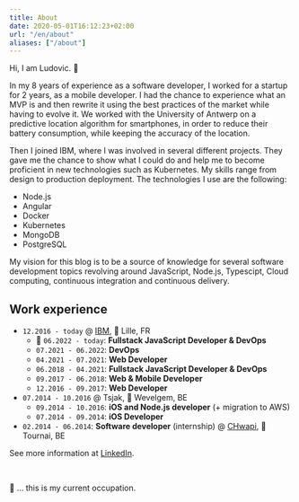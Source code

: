 ```yaml
---
title: About
date: 2020-05-01T16:12:23+02:00
url: "/en/about"
aliases: ["/about"]
---
```


Hi, I am Ludovic. 👋

In my 8 years of experience as a software developer, I worked for a startup for 2 years, as a mobile developer. I had the chance to experience what an MVP is and then rewrite it using the best practices of the market while having to evolve it.
We worked with the University of Antwerp on a predictive location algorithm for smartphones, in order to reduce their battery consumption, while keeping the accuracy of the location.

Then I joined IBM, where I was involved in several different projects. They gave me the chance to show what I could do and help me to become proficient in new technologies such as Kubernetes.
My skills range from design to production deployment.
The technologies I use are the following:
* Node.js
* Angular
* Docker
* Kubernetes
* MongoDB
* PostgreSQL

My vision for this blog is to be a source of knowledge for several software development topics revolving around JavaScript, Node.js, Typescipt, Cloud computing, continuous integration and continuous delivery.

## Work experience

* `12.2016 - today` @ [IBM](https://ibm.com/), 📍 Lille, FR
  * 📌 `06.2022 - today`: **Fullstack JavaScript Developer & DevOps**
  * `07.2021 - 06.2022`: **DevOps**
  * `04.2021 - 07.2021`: **Web Developer**
  * `06.2018 - 04.2021`: **Fullstack JavaScript Developer & DevOps**
  * `09.2017 - 06.2018`: **Web & Mobile Developer**
  * `12.2016 - 09.2017`: **Web Developer**
* `07.2014 - 10.2016` @ Tsjak, 📍 Wevelgem, BE
  * `09.2014 - 10.2016`: **iOS and Node.js developer** (+ migration to AWS)
  * `07.2014 - 09.2014`: **iOS Developer**
* `02.2014 - 06.2014`: **Software developer** (internship) @ [CHwapi](https://www.chwapi.be/), 📍 Tournai, BE

See more information at [LinkedIn](https://be.linkedin.com/in/ludovicwyffels).

<br>

📌 ... this is my current occupation.
